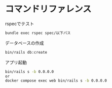 # コマンドリファレンス

rspecでテスト
```bash
bundle exec rspec spec/以下パス
```

データベースの作成
```bash
bin/rails db:create
```

アプリ起動

```bash
bin/rails s -b 0.0.0.0
or
docker compose exec web bin/rails s -b 0.0.0.0
```
